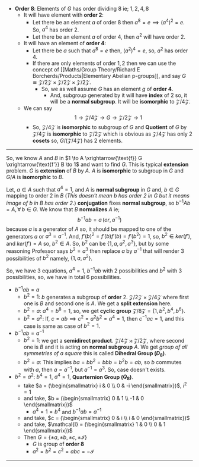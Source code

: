 - **Order 8**: Elements of $G$ has order dividing $8$ ie; $1,2,4,8$
	- It will have element with **order $2$**: 
		- Let there be an element $a$ of order $8$ then $a^8 = e \implies (a^4)^2 = e$. So, $a^4$ has order $2$.
		- Let there be an element $a$ of order $4$, then $a^2$ will have order $2$.
	- It will have an element of **order 4**:
		- Let there be $a$ such that $a^8 = e$ then, $(a^2)^4 = e$, so, $a^2$ has order $4$.
		- If there are only elements of order $1,2$ then we can use the concept of [[Maths/Group Theory/Richard E Borcherds/Products|Elementary Abelian p-groups]], and say $G \cong \mathcal{Z}/2\mathcal{Z} \times \mathcal{Z}/2\mathcal{Z} \times \mathcal{Z}/2\mathcal{Z}$.
			- So, we as well assume $G$ has an element $g$ of **order $4$**.
				- And, subgroup generated by it will have **index** of $2$ so, it will be a **normal subgroup**. It will be **isomorphic** to $\mathcal{Z}/4\mathcal{Z}$.
	- We can say $$1 \to \mathcal{Z}/4\mathcal{Z} \to G \to \mathcal{Z}/2\mathcal{Z} \to 1$$
		- So, $\mathcal{Z}/4\mathcal{Z}$ is **isomorphic** to subgroup of $G$ and **Quotient** of $G$ by $\mathcal{Z}/4\mathcal{Z}$ is **isomorphic** to $\mathcal{Z}/2\mathcal{Z}$ which is obvious as $\mathcal{Z}/4\mathcal{Z}$ has only $2$ **cosets** so, $G/(\mathcal{Z}/4\mathcal{Z})$ has $2$ elements.
***
So, we know $A$ and $B$  in $1 \to A \xrightarrow{\text{f}} G \xrightarrow{\text{f'}} B \to 1$ and want to find $G$. This is typical **extension** problem. $G$ is **extension** of $B$ by $A$. $A$ is **isomorphic** to subgroup in $G$ and $G/A$ is **isomorphic** to $B$.

Let, $a \in A$ such that $a^4 = 1$, and $A$ is **normal subgroup** in $G$ and,
$b \in G$ mapping to order $2$ in $B$ (*This doesn't mean $b$ has order $2$ in $G$ but it means image of $b$ in $B$ has order $2$*.)
**conjugation** fixes **normal subgroup**, so $b^{-1}Ab = A, \forall\, b \in G$.
We know that $B$ **normalizes** $A$ ie; $$b^{-1}ab = a \, (or,\, a^{-1})$$
because $a$ is a generator of $A$ so, it should be mapped to one of the generators $a$ or $a^3 = a^{-1}$.
And, $f'(b)^2 = f'(b)f'(b) = f'(b^2) = 1$, so, $b^2 \in ker(f')$, and $ker(f') = A$ so, $b^2 \in A$.
So, $b^2$ can be $\{1, a, a^2, a^3\}$, but by some reasoning Professor says $b^2 = a^3$ then replace $a$ by $a^{-1}$ that will render $3$ possibilities of $b^2$ namely, $\{1, a, a^2\}$.

So, we have $3$ equations, $a^4 = 1$, $b^{-1}ab$ with $2$ possibilities and $b^2$ with $3$ possibilities, so, we have in total $6$ possibilities.
- $b^{-1}ab = a$
	- $b^2 = 1$: $b$ generates a subgroup of **order** $2$. $\mathcal{Z}/2\mathcal{Z} \times \mathcal{Z}/4\mathcal{Z}$ where first one is $B$ and second one is $A$. We get a **split extension** here.
	- $b^2 = a$: $a^4 = b^8 = 1$, so, we get **cyclic group** $\mathcal{Z}/8\mathcal{Z} = \{1, b^2, b^4, b^6\}$.
	- $b^2 = a^2$: If, $c = ab  \implies c^2 = a^2b^2 = a^4 = 1$, then $c^{-1}ac = 1$, and this case is same as case of $b^2 = 1$.
- $b^{-1}ab = a^{-1}$
	- $b^2 = 1$: we get a **semidirect product**. $\mathcal{Z}/4\mathcal{Z} \rtimes \mathcal{Z}/2\mathcal{Z}$, where second one is $B$ and it is acting on **normal subgroup** $A$. We get *group of all symmetries of a square* this is called **Dihedral Group ($D_8$)**.
	- $b^2 = a$: This implies $ba = bb^2 = bbb = b^2b = ab$, so $b$ commutes with $a$, then $a = a^{-1}$, but $a^{-1} = a^3$. So, case doesn't exists.
- $b^2 = a^2$: $b^4 = 1$, $a^4 = 1$, **Quarternion Group ($Q_8$)**.
	- take $a = (\begin{smallmatrix} i & 0 \\ 0 & -i \end{smallmatrix})$, $i^2 = 1$
	- and take, $b = (\begin{smallmatrix} 0 & 1 \\ -1 & 0 \end{smallmatrix})$
		- $a^4 = 1 = b^4$ and $b^{-1}ab = a^{-1}$
	- and take, $c = (\begin{smallmatrix} 0 & i \\ i & 0 \end{smallmatrix})$
	- and take, $\mathcal{I} = (\begin{smallmatrix} 1 & 0 \\ 0 & 1 \end{smallmatrix})$
	- Then $G = \{\pm a, \pm b, \pm c,\pm\mathcal{I}\}$ 
		- $G$ is group of **order $8$**
		- $a^2 = b^2 = c^2 = abc = -\mathcal{I}$
***
